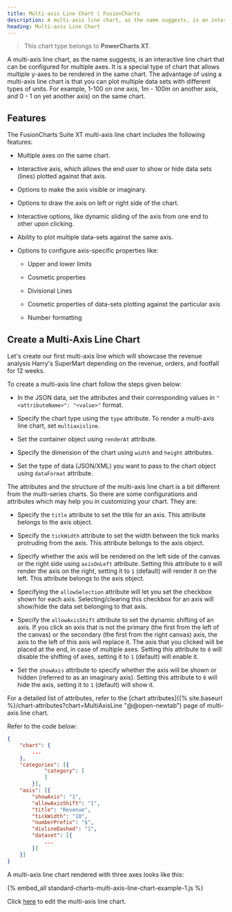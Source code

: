 ```yaml
---
title: Multi-axis Line Chart | FusionCharts
description: A multi-axis line chart, as the name suggests, is an interactive line chart that can be configured for multiple axes.
heading: Multi-axis Line Chart
---
```


> This chart type belongs to **PowerCharts XT**.

A multi-axis line chart, as the name suggests, is an interactive line chart that can be configured for multiple axes. It is a special type of chart that allows multiple y-axes to be rendered in the same chart. The advantage of using a multi-axis line chart is that you can plot multiple data sets with different types of units. For example, 1-100 on one axis, 1m - 100m on another axis, and 0 - 1 on yet another axis) on the same chart.

## Features

The FusionCharts Suite XT multi-axis line chart includes the following features:

* Multiple axes on the same chart.

* Interactive axis, which allows the end user to show or hide data sets (lines) plotted against that axis.

* Options to make the axis visible or imaginary.

* Options to draw the axis on left or right side of the chart.

* Interactive options, like dynamic sliding of the axis from one end to other upon clicking.

* Ability to plot multiple data-sets against the same axis.

* Options to configure axis-specific properties like:

    * Upper and lower limits

    * Cosmetic properties

    * Divisional Lines

    * Cosmetic properties of data-sets plotting against the particular axis

    * Number formatting

## Create a Multi-Axis Line Chart

Let's create our first multi-axis line which will showcase the revenue analysis Harry's SuperMart depending on the revenue, orders, and footfall for 12 weeks. 

To create a multi-axis line chart follow the steps given below:

* In the JSON data, set the attributes and their corresponding values in `"<attributeName>": "<value>"` format.

* Specify the chart type using the `type` attribute. To render a multi-axis line chart, set `multiaxisline`.

* Set the container object using `renderAt` attribute.

* Specify the dimension of the chart using `width` and `height` attributes.

* Set the type of data (JSON/XML) you want to pass to the chart object using `dataFormat` attribute.

The attributes and the structure of the multi-axis line chart is a bit different from the multi-series charts. So there are some configurations and attributes which may help you in customizing your chart. They are:

* Specify the `title` attribute to set the title for an axis. This attribute belongs to the axis object. 

* Specify the `tickWidth` attribute to set the width between the tick marks protruding from the axis. This attribute belongs to the axis object.

* Specify whether the axis will be rendered on the left side of the canvas or the right side using `axisOnLeft` attribute. Setting this attribute to `0` will render the axis on the right, setting it to `1` (default) will render it on the left. This attribute belongs to the axis object.

* Specifying the `allowSelection` attribute will let you set the checkbox shown for each axis. Selecting/clearing this checkbox for an axis will show/hide the data set belonging to that axis.

* Specify the `allowAxisShift` attribute to set the dynamic shifting of an axis. If you click an axis that is not the primary (the first from the left of the canvas) or the secondary (the first from the right canvas) axis, the axis to the left of this axis will replace it. The axis that you clicked will be placed at the end, in case of multiple axes. Setting this attribute to `0` will disable the shifting of axes, setting it to `1` (default) will enable it.

* Set the `showAxis` attribute to specify whether the axis will be shown or hidden (referred to as an imaginary axis). Setting this attribute to `0` will hide the axis, setting it to `1` (default) will show it.

For a detailed list of attributes, refer to the [chart attributes]({% site.baseurl %}/chart-attributes?chart=MultiAxisLine "@@open-newtab") page of multi-axis line chart.

Refer to the code below:

```json
{
    "chart": {
        ...
    },
    "categories": [{
            "category": [
            ]
        }],
    "axis": [{
    	"showAxis": "1",
    	"allowAxisShift": "1",
        "title": "Revenue",
        "tickWidth": "10",
        "numberPrefix": "$",
        "divlineDashed": "1",
        "dataset": [{
            ...
        }]
    }]
}
```

A multi-axis line chart rendered with three axes looks like this:

{% embed_all standard-charts-multi-axis-line-chart-example-1.js %}

Click [here](http://jsfiddle.net/fusioncharts/aPHB5/ "@@open-newtab") to edit the multi-axis line chart.
